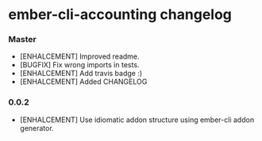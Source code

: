 # ember-cli-accounting changelog

### Master
* [ENHALCEMENT] Improved readme.
* [BUGFIX] Fix wrong imports in tests.
* [ENHALCEMENT] Add travis badge :)
* [ENHALCEMENT] Added CHANGELOG

### 0.0.2
* [ENHALCEMENT] Use idiomatic addon structure using ember-cli addon generator.
